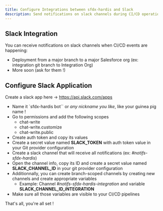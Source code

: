 ```yaml
---
title: Configure Integrations between sfdx-hardis and Slack
description: Send notifications on slack channels during CI/CD operations
---
```

<!-- markdownlint-disable MD013 -->

## Slack Integration

You can receive notifications on slack channels when CI/CD events are happening:
- Deployment from a major branch to a major Salesforce org (ex: integration git branch to Integration Org)
- More soon (ask for them !)

## Configure Slack Application

Create a slack app here -> https://api.slack.com/apps

- Name it `sfdx-hardis bot`` or _any nickname you like_, like your guinea pig name !
- Go to permissions and add the following scopes
  - chat-write
  - chat-write.customize
  - chat-write.public
- Create auth token and copy its values
- Create a secret value named **SLACK_TOKEN** with auth token value in your Git provider configuration
- Create a slack channel that will receive all notifications (ex: _#notifs-sfdx-hardis_)
- Open the channel info, copy its ID and create a secret value named **SLACK_CHANNEL_ID** in your git provider configuration
- Additionnally, you can create branch-scoped channels by creating new channels and create appropriate variables
  - Example: Channel _#notifs-sfdx-hardis-integration_ and variable **SLACK_CHANNEL_ID_iNTEGRATION**
- Make sure all those variables are visible to your CI/CD pipelines

That's all, you're all set !